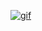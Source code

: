 
[![gif](https://media.giphy.com/media/L72cVzSybByCJdwGDW/giphy.gif)](https://paweljakubwojcik.github.io/Cool-text/)
